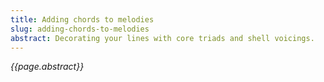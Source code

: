 ```yaml
---
title: Adding chords to melodies
slug: adding-chords-to-melodies
abstract: Decorating your lines with core triads and shell voicings.
---
```


*{{page.abstract}}*